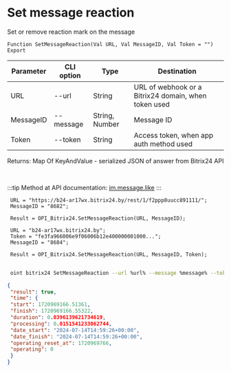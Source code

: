 ﻿---
sidebar_position: 3
---

# Set message reaction
 Set or remove reaction mark on the message



`Function SetMessageReaction(Val URL, Val MessageID, Val Token = "") Export`

 | Parameter | CLI option | Type | Destination |
 |-|-|-|-|
 | URL | --url | String | URL of webhook or a Bitrix24 domain, when token used |
 | MessageID | --message | String, Number | Message ID |
 | Token | --token | String | Access token, when app auth method used |

 
 Returns: Map Of KeyAndValue - serialized JSON of answer from Bitrix24 API

<br/>

:::tip
Method at API documentation: [im.message.like](https://dev.1c-bitrix.ru/learning/course/?COURSE_ID=93&LESSON_ID=12121)
:::
<br/>


```bsl title="Code example"
 URL = "https://b24-ar17wx.bitrix24.by/rest/1/f2ppp8uucc891111/";
 MessageID = "8682";
 
 Result = OPI_Bitrix24.SetMessageReaction(URL, MessageID);
 
 URL = "b24-ar17wx.bitrix24.by";
 Token = "fe3fa966006e9f06006b12e400000001000...";
 MessageID = "8684";
 
 Result = OPI_Bitrix24.SetMessageReaction(URL, MessageID, Token);
```
	


```sh title="CLI command example"
 
 oint bitrix24 SetMessageReaction --url %url% --message %message% --token %token%

```

```json title="Result"
{
 "result": true,
 "time": {
 "start": 1720969166.51361,
 "finish": 1720969166.55322,
 "duration": 0.0396139621734619,
 "processing": 0.0151541233062744,
 "date_start": "2024-07-14T14:59:26+00:00",
 "date_finish": "2024-07-14T14:59:26+00:00",
 "operating_reset_at": 1720969766,
 "operating": 0
 }
}
```
